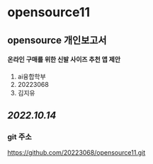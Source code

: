# opensource11
## opensource 개인보고서
#### 온라인 구매를 위한 신발 사이즈 추천 앱 제안
1. ai융합학부
2. 20223068
3. 김지유

_2022.10.14_
------------------

### git 주소
https://github.com/20223068/opensource11.git
